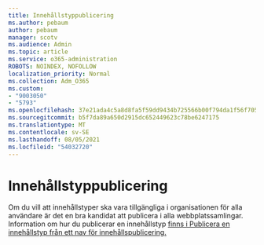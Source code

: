 ```yaml
---
title: Innehållstyppublicering
ms.author: pebaum
author: pebaum
manager: scotv
ms.audience: Admin
ms.topic: article
ms.service: o365-administration
ROBOTS: NOINDEX, NOFOLLOW
localization_priority: Normal
ms.collection: Adm_O365
ms.custom:
- "9003050"
- "5793"
ms.openlocfilehash: 37e21ada4c5a8d8fa5f59dd9434b725566b00f794da1f56f705e1b9d0b8cfa5b
ms.sourcegitcommit: b5f7da89a650d2915dc652449623c78be6247175
ms.translationtype: MT
ms.contentlocale: sv-SE
ms.lasthandoff: 08/05/2021
ms.locfileid: "54032720"
---
```

# <a name="content-type-publishing"></a>Innehållstyppublicering

Om du vill att innehållstyper ska vara tillgängliga i organisationen för alla användare är det en bra kandidat att publicera i alla webbplatssamlingar. Information om hur du publicerar en innehållstyp [finns i Publicera en innehållstyp från ett nav för innehållspublicering.](https://support.office.com/article/publish-a-content-type-from-a-content-publishing-hub-58081155-118d-4e7a-9cc5-d43b5dbb7d02)